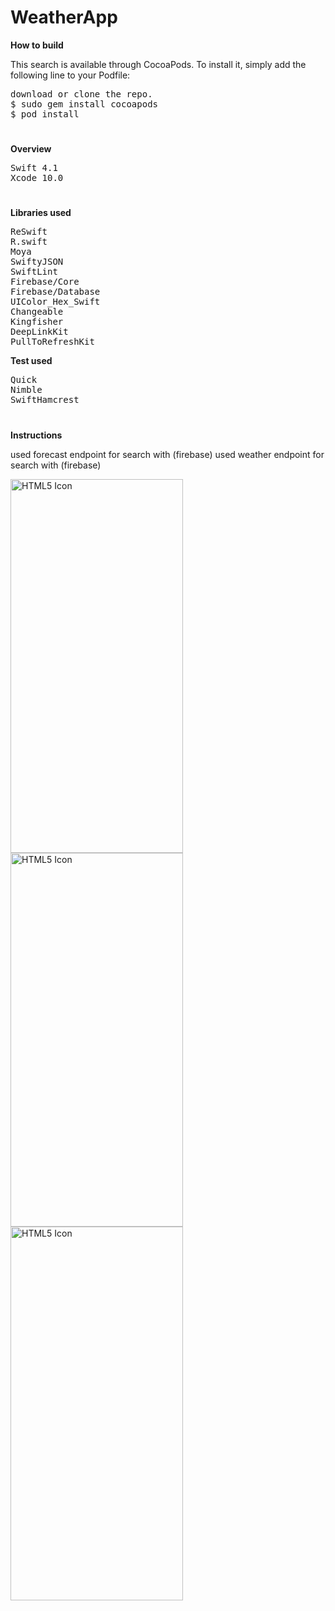 # WeatherApp

<b>How to build</b>
<p>This search is available through CocoaPods. To install it, simply add the following line to your Podfile:</p>
<pre>
download or clone the repo.
$ sudo gem install cocoapods
$ pod install
</pre>

<h1></h1>

<b>Overview</b>
<pre>
Swift 4.1
Xcode 10.0
</pre>

<h1></h1>

<b>Libraries used</b>
<pre>
ReSwift
R.swift
Moya
SwiftyJSON
SwiftLint
Firebase/Core
Firebase/Database
UIColor_Hex_Swift
Changeable
Kingfisher
DeepLinkKit
PullToRefreshKit
</pre>

<b>Test used</b>
<pre>
Quick
Nimble
SwiftHamcrest
</pre>

<h1></h1>

<b>Instructions</b>

used forecast endpoint for search with (firebase)
used weather endpoint for search with (firebase)


<img src="https://raw.githubusercontent.com/serdarbakirtas/WeatherApp/master/Screenshots/01.png" alt="HTML5 Icon" width="276" height="598"> <img src="https://raw.githubusercontent.com/serdarbakirtas/WeatherApp/master/Screenshots/02.png" alt="HTML5 Icon" width="276" height="598"> <img src="https://raw.githubusercontent.com/serdarbakirtas/WeatherApp/master/Screenshots/03.png" alt="HTML5 Icon" width="276" height="598">
